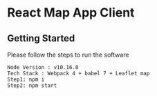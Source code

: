 # React Map App Client

## Getting Started
Please follow the steps to run the software

```
Node Version : v10.16.0
Tech Stack : Webpack 4 + babel 7 + Leaflet map
Step1: npm i
Step2: npm start
```